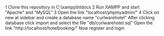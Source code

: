 1 Clone this repository in C:\xampp\htdocs
2 Run XAMPP and start "Apache" and "MySQL"
3 Open the link "localhost/phpmyadmin/"
4 Click on new at sidebar and create a database name "curlwarehotel"
After clicking database click import and select the file "db/curlwarehotel.sql"
Open the link "http://localhost/hotelbooking/"
Now register and login
